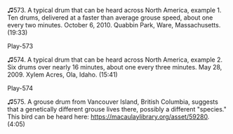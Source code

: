 ♫573. A typical drum that can be heard across North America, example 1.
Ten drums, delivered at a faster than average grouse speed, about one
every two minutes. October 6, 2010. Quabbin Park, Ware, Massachusetts.
(19:33)

Play-573

♫574. A typical drum that can be heard across North America, example 2.
Six drums over nearly 16 minutes, about one every three minutes. May 28,
2009. Xylem Acres, Ola, Idaho. (15:41)

Play-574

♫575. A grouse drum from Vancouver Island, British Columbia, suggests
that a genetically different grouse lives there, possibly a different
"species." This bird can be heard here:
<https://macaulaylibrary.org/asset/59280>. (4:05)


